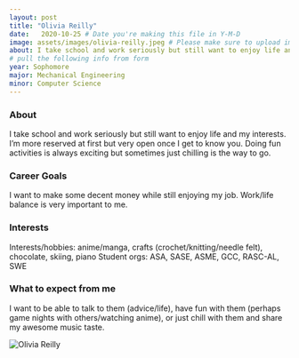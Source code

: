 ```yaml
---
layout: post
title: "Olivia Reilly"
date:   2020-10-25 # Date you're making this file in Y-M-D
image: assets/images/olivia-reilly.jpeg # Please make sure to upload image in /assets/images/fname-lastname.ext format 
about: I take school and work seriously but still want to enjoy life and my interests. I’m more reserved at first but very open once I get to know you. Doing fun activities is always exciting but sometimes just chilling is the way to go.  # "Briefly describe yourself"
# pull the following info from form
year: Sophomore
major: Mechanical Engineering
minor: Computer Science
---
```


### About

I take school and work seriously but still want to enjoy life and my interests. I’m more reserved at first but very open once I get to know you. Doing fun activities is always exciting but sometimes just chilling is the way to go. 

### Career Goals

I want to make some decent money while still enjoying my job. Work/life balance is very important to me. 

### Interests

Interests/hobbies: anime/manga, crafts (crochet/knitting/needle felt), chocolate, skiing, piano
Student orgs: ASA, SASE, ASME, GCC, RASC-AL, SWE

### What to expect from me

I want to be able to talk to them (advice/life), have fun with them (perhaps game nights with others/watching anime), or just chill with them and share my awesome music taste. 

<div class="text-center my-5">
    <img src="{{ "assets/images/olivia-reilly.jpeg" | absolute_url }}" alt="Olivia Reilly" class="rounded post-img" />
</div>